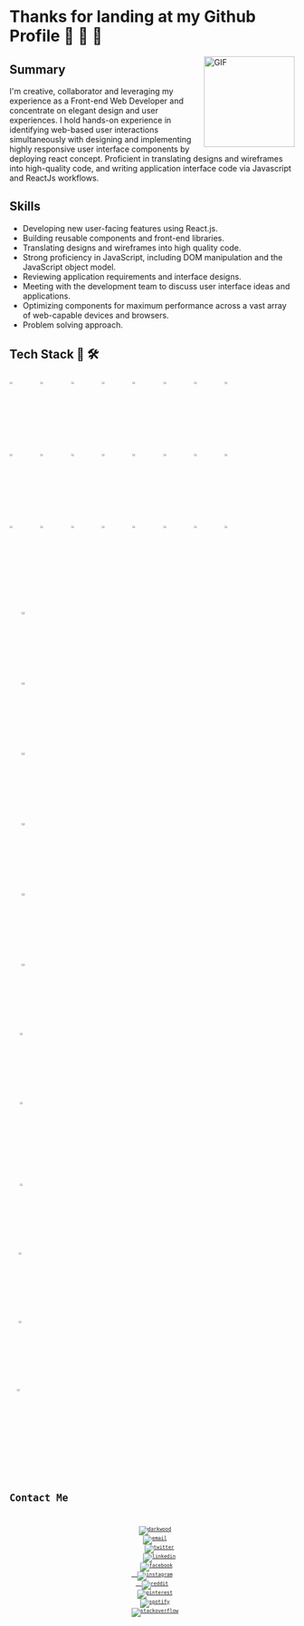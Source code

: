 # Thanks for landing at my Github Profile 🚀 🚀 🚀
<img align="right" alt="GIF" height="160px" src="https://media.giphy.com/media/eNAsjO55tPbgaor7ma/giphy.gif" />

## Summary
 I'm creative, collaborator and leveraging my experience as a Front-end
        Web Developer and concentrate on elegant design and user experiences. I
        hold hands-on experience in identifying web-based user interactions
        simultaneously with designing and implementing highly responsive user
        interface components by deploying react concept. Proficient in
        translating designs and wireframes into high-quality code, and writing
        application interface code via Javascript and ReactJs workflows.
<br />

## Skills
- Developing new user-facing features using React.js.
- Building reusable components and front-end libraries.
- Translating designs and wireframes into high quality code.
- Strong proficiency in JavaScript, including DOM manipulation and the JavaScript object model.
- Reviewing application requirements and interface designs.
- Meeting with the development team to discuss user interface ideas and applications.
- Optimizing components for maximum performance across a vast array of web-capable devices and browsers.
- Problem solving approach.

## Tech Stack 🧰 🛠 
<p>
   <code><img width="10%" height="3%"  src="https://imguploader.net/if/sQVO4XWTU7Yu.svg"></code>
   <code><img width="10%" height="3%" src="https://imguploader.net/if/QQcGwbHIPrin.svg"></code>
   <code><img width="10%" height="3%" src="https://imguploader.net/if/ZUPy79DfP3bh.svg"></code>
   <code><img width="10%" height="3%" src="https://imguploader.net/if/VOnPfcq9Uvmn.svg"></code>
   <code><img width="10%" height="3%"  src="https://imguploader.net/if/NdEtBrWFMfIW.svg"></code>
   <code><img width="10%" height="3%"  src="https://imguploader.net/if/yJWZRgVUbtnp.svg"></code>
   <code><img width="10%" height="3%"  src="https://imguploader.net/if/89K9jCr7nTCD.svg"></code>
   <code><img width="10%" height="3%"  src="https://imguploader.net/if/HUT9hpjVufpM.svg"></code>
   <br />
   <code><img width="10%" height="3%" src="https://imguploader.net/if/VGlWjsEuDzjz.svg"></code>
   <code><img width="10%" height="3%"  src="https://imguploader.net/if/1FbXZ5FhEUr9.svg"></code>
   <code><img width="10%" height="3%"  src="https://imguploader.net/if/o32nXVGGqv3J.svg"></code>
   <code><img width="10%" height="3%"  src="https://imguploader.net/if/0FwrBlyxlRrY.svg"></code>
   <code><img width="10%" height="3%"  src="https://upload.vectorlogo.zone/logos/nextjs/images/2d3864ef-00e0-4026-ab1d-30e4a98e2899.svg"></code>
   <code><img width="10%" height="3%"  src="https://imguploader.net/if/uG2z2NYpbkLK.svg"></code>
   <code><img width="10%" height="3%"  src="https://imguploader.net/if/HBqxjLBwJe0R.svg"></code>
   <code><img width="10%" height="3%"  src="https://raw.githubusercontent.com/styled-components/brand/bde053200192814dcd55923b6e41884d18e51665/styled-components.svg"></code>
  <br />
   <code><img width="10%" height="3%" src="https://imguploader.net/if/5laSGnWFyEGg.svg"></code>
   <code><img width="10%" height="3%" src="https://imguploader.net/if/BVGRO42f8dLX.svg"></code>
   <code><img width="10%" height="3%" src="https://imguploader.net/if/28jRMgow8x4g.svg"></code>
   <code><img width="10%" height="3%" src="https://imguploader.net/if/VJuQJGCkSn9R.svg"></code>
   <code><img width="10%" height="3%" src="https://imguploader.net/if/m4mYmgJu8obw.svg"></code>
   <code><img width="10%" height="3%" src="https://imguploader.net/if/On0BKaWa0kEN.svg"></code> 
   <code><img width="10%" height="3%" src="https://imguploader.net/if/UP47kFbSoHBw.svg"></code> 
   <code><img width="10%" height="3%" src="https://imguploader.net/if/M3zBZTxnWtwC.svg"</code>
   <br />
   <code><img width="10%" height="3%" src="https://imguploader.net/if/gxuBCIi8OZl1.svg"></code>
   <code><img width="10%" height="3%" src="https://imguploader.net/if/gUkZXWAHUlo3.svg"></code>
   <code><img width="10%" height="3%" src="https://imguploader.net/if/7vgzFLEOHscl.svg"></code>
   <code><img width="10%" height="3%" src="https://imguploader.net/if/MuVjmGoILJM4.svg"></code>
   <code><img width="10%" height="3%" src="https://imguploader.net/if/NpwdltZrKxU7.svg"></code>
   <code><img width="10%" height="3%" src="https://imguploader.net/if/ibmfdxj1ThJ6.svg"</code>
   <code><img width="10%" height="3%" src="https://imguploader.net/if/cD826FojQQy1.svg"></code>
   <code><img width="10%" height="3%" src="https://imguploader.net/if/MtZ1UGYRP3p8.svg"></code>
   <br/>   
   <code><img width="10%" height="3%" src="https://imguploader.net/if/F3fXz4HfPEX2.svg"</code>
   <code><img width="10%" height="3%" src="https://imguploader.net/if/jhYssZzjiE5S.svg"></code>
   <code><img width="10%" height="3%" src="https://imguploader.net/if/ionLlyZGtbUI.svg"</code>
   <code><img width="10%" height="3%" src="https://imguploader.net/if/9qovhHOkf8mc.svg"</code>
 </p>
      
# Contact Me
<p align="center">
  <a href="https://darkwood.fr"><img src="https://img.icons8.com/fluent/64/000000/domain.png" alt="darkwood"/></a>
  <a href="mailto:007razajutt@gmail.com"><img src="https://img.icons8.com/color/64/000000/gmail.png" alt="email"/></a>
     <a href="https://twitter.com/@RAzaALy4"><img src="https://img.icons8.com/color/64/000000/twitter-squared.png" alt="twitter"/></a>
     <a href="https://linkedin.com/in/raza-aly-18b003216"><img src="https://img.icons8.com/color/64/000000/linkedin.png" alt="linkedin"/></a>
   <a href="https://www.facebook.com/RAzaALy"><img src="https://img.icons8.com/color/64/000000/facebook.png" alt="facebook"/>
  <a href="https://www.instagram.com/razaly007"><img src="https://img.icons8.com/color/64/000000/instagram-new.png" alt="instagram"/>
  <a href="https://www.reddit.com/user/RAzaALy"><img src="https://img.icons8.com/color/64/000000/reddit.png" alt="reddit"/></a>
  <a href="https://fr.pinterest.com/RAzaALy"><img src="https://img.icons8.com/color/64/000000/pinterest--v1.png" alt="pinterest"/></a>
  <a href="https://open.spotify.com/user/RAzaALy"><img src="https://img.icons8.com/color/64/000000/spotify--v1.png" alt="spotify"/></a>
  <a href="https://stackoverflow.com/users/4027349/RAzaALy"><img src="https://img.icons8.com/color/64/000000/stackoverflow.png" alt="stackoverflow"/></a>
</p>
